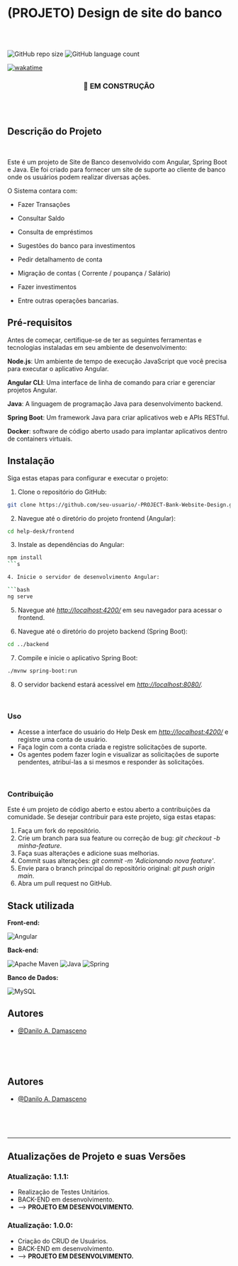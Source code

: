 # (PROJETO) Design de site do banco

</hr>
</br>
</br>

![GitHub repo size](https://img.shields.io/github/repo-size/DaniloADamasceno/-PROJECT-Bank-Website-Design?style=for-the-badge)
![GitHub language count](https://img.shields.io/github/languages/count/DaniloADamasceno/-PROJECT-Bank-Website-Design?style=for-the-badge)

[![wakatime](https://wakatime.com/badge/user/e7f2e494-878d-4290-9a2b-cc473da48b8a/project/018bf239-8499-4c35-936a-4ea6a9ba9070.svg)](https://wakatime.com/badge/user/e7f2e494-878d-4290-9a2b-cc473da48b8a/project/018bf239-8499-4c35-936a-4ea6a9ba9070)

<!-- Imagem da Tela inicial do Aplicativo -->
<div align="center">

### 🧱 EM CONSTRUÇÃO

 </div>

</br>
</br>

## Descrição do Projeto

</br>

   Este é um projeto de Site de Banco desenvolvido com Angular, Spring Boot e Java.
Ele foi criado para fornecer um site de suporte ao cliente de banco onde os usuários podem realizar diversas ações.

O Sistema contara com:

- Fazer Transações

- Consultar Saldo

- Consulta de empréstimos

- Sugestões do banco para investimentos

- Pedir detalhamento de conta

- Migração de contas ( Corrente / poupança / Salário)

- Fazer investimentos

- Entre outras operações bancarias.

## Pré-requisitos

Antes de começar, certifique-se de ter as seguintes ferramentas e tecnologias instaladas em seu ambiente de desenvolvimento:

**Node.js**: Um ambiente de tempo de execução JavaScript que você precisa para executar o aplicativo Angular.

**Angular CLI**: Uma interface de linha de comando para criar e gerenciar projetos Angular.

**Java**: A linguagem de programação Java para desenvolvimento backend.

**Spring Boot**: Um framework Java para criar aplicativos web e APIs RESTful.

**Docker**: software de código aberto usado para implantar aplicativos dentro de containers virtuais.

## Instalação

Siga estas etapas para configurar e executar o projeto:

1. Clone o repositório do GitHub:

```bash
git clone https://github.com/seu-usuario/-PROJECT-Bank-Website-Design.git
```

2. Navegue até o diretório do projeto frontend (Angular):

```bash
cd help-desk/frontend
```

3. Instale as dependências do Angular:

```bash
npm install
```s

4. Inicie o servidor de desenvolvimento Angular:

```bash
ng serve
```

5. Navegue até *<http://localhost:4200/>* em seu navegador para acessar o frontend.

6. Navegue até o diretório do projeto backend (Spring Boot):

```bash
cd ../backend
```

7. Compile e inicie o aplicativo Spring Boot:

```bash
./mvnw spring-boot:run

```

8. O servidor backend estará acessível em *<http://localhost:8080/>.*

</br>

### Uso

- Acesse a interface do usuário do Help Desk em *<http://localhost:4200/>* e registre uma conta de usuário.
- Faça login com a conta criada e registre solicitações de suporte.
- Os agentes podem fazer login e visualizar as solicitações de suporte pendentes, atribuí-las a si mesmos e responder às solicitações.

</br>

### Contribuição

Este é um projeto de código aberto e estou aberto a contribuições da comunidade.
Se desejar contribuir para este projeto, siga estas etapas:

1. Faça um fork do repositório.
2. Crie um branch para sua feature ou correção de bug: *git checkout -b minha-feature*.
3. Faça suas alterações e adicione suas melhorias.
4. Commit suas alterações: *git commit -m 'Adicionando nova feature'*.
5. Envie para o branch principal do repositório original: *git push origin main*.
6. Abra um pull request no GitHub.

## Stack utilizada

**Front-end:**

![Angular](https://img.shields.io/badge/Angular-DD0031?style=for-the-badge&logo=angular&logoColor=white "Badge Angular")

**Back-end:**

![Apache Maven](https://img.shields.io/badge/Apache%20Maven-C71A36?style=for-the-badge&logo=Apache%20Maven&logoColor=white)
![Java](https://img.shields.io/badge/Java-ED8B00?style=for-the-badge&logo=openjdk&logoColor=white "Badge Java")
![Spring](https://img.shields.io/badge/spring-%236DB33F.svg?style=for-the-badge&logo=spring&logoColor=white)

**Banco de Dados:**

![MySQL](https://img.shields.io/badge/mysql-%2300f.svg?style=for-the-badge&logo=mysql&logoColor=white)

## Autores

- [@Danilo A. Damasceno](https://github.com/DaniloADamasceno/)

</br>
</br>
</br>


## Autores

- [@Danilo A. Damasceno](https://github.com/DaniloADamasceno/)

</br>
</br>
</br>

***

## Atualizações de Projeto e suas Versões

### **Atualização**: 1.1.1:

- Realização de Testes Unitários.
- BACK-END em desenvolvimento.
- --> **PROJETO EM DESENVOLVIMENTO.**
  </br>

### **Atualização**: 1.0.0:

- Criação do CRUD de Usuários.
- BACK-END em desenvolvimento.
- --> **PROJETO EM DESENVOLVIMENTO.**
</br>
